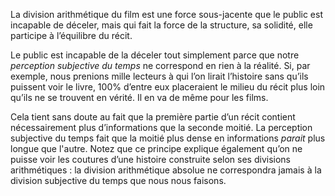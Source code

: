 <!-- Page: Une force sous-jacente -->

La division arithmétique du film est une force sous-jacente que le public est incapable de déceler, mais qui fait la force de la structure, sa solidité, elle participe à l’équilibre du récit.

Le public est incapable de la déceler tout simplement parce que notre *perception subjective du temps* ne correspond en rien à la réalité. Si, par exemple, nous prenions mille lecteurs à qui l’on lirait l’histoire sans qu’ils puissent voir le livre, 100% d’entre eux placeraient le milieu du récit plus loin qu’ils ne se trouvent en vérité. Il en va de même pour les films.

Cela tient sans doute au fait que la première partie d’un récit contient nécessairement plus d’informations que la seconde moitié. La perception subjective du temps fait que la moitié plus dense en informations *parait* plus longue que l'autre. Notez que ce principe explique également qu’on ne puisse voir les coutures d’une histoire construite selon ses divisions arithmétiques : la division arithmétique absolue ne correspondra jamais à la division subjective du temps que nous nous faisons.
